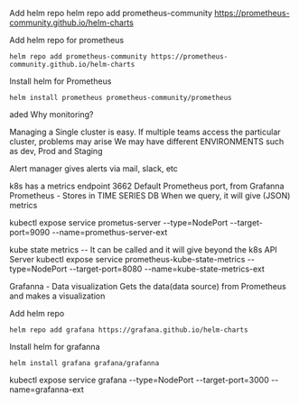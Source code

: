 Add helm repo
helm repo add prometheus-community https://prometheus-community.github.io/helm-charts

Add helm repo for prometheus
```
helm repo add prometheus-community https://prometheus-community.github.io/helm-charts
```

Install helm for Prometheus
```
helm install prometheus prometheus-community/prometheus
```
aded
Why monitoring?


Managing a Single cluster is easy. 
If multiple teams access the particular cluster, problems may arise 
We may have different ENVIRONMENTS such as dev, Prod and Staging

Alert manager gives alerts via mail, slack, etc

k8s has a metrics endpoint
3662 Default Prometheus port, from Grafanna
Prometheus - Stores in TIME SERIES DB
When we query, it will give (JSON) metrics

kubectl expose service prometus-server --type=NodePort --target-port=9090 --name=promethus-server-ext

kube state metrics -- It can be called and it will give beyond the k8s API Server 
kubectl expose service prometheus-kube-state-metrics --type=NodePort --target-port=8080 --name=kube-state-metrics-ext




Grafanna - Data visualization 
Gets the data(data source) from Prometheus and makes a visualization  

Add helm repo
```
helm repo add grafana https://grafana.github.io/helm-charts
```

Install helm for grafanna
```
helm install grafana grafana/grafanna
```
kubectl expose service grafana --type=NodePort --target-port=3000 --name=grafanna-ext


